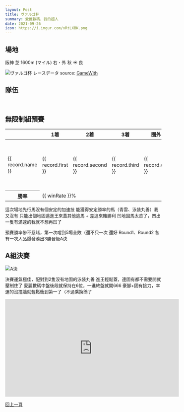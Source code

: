```yaml
---
layout: Post
title: ヴァルゴ杯
summary: 愛麗數碼，我的超人
date: 2021-09-26
icon: https://i.imgur.com/xRtLXBK.png
---
```



## 場地

<div class="font-bold text-xl">阪神 芝 1600m (マイル) 右・外 秋 ☀️ 良</div>

![ヴァルゴ杯 レースデータ](https://i.imgur.com/E7zZs6J.png)
source: [GameWith](https://gamewith.jp/uma-musume/article/show/293090)

## 隊伍

<div class="flex w-full my-2">
  <img class="w-1/5" src="https://imgur.com/BJUKEas.png" alt="" data-action="zoom" />
  <img class="w-1/5" src="https://imgur.com/TJplADx.png" alt="" data-action="zoom" />
  <img class="w-1/5" src="https://imgur.com/posFrYy.png" alt="" data-action="zoom" />
  <img class="w-1/5" src="https://imgur.com/1HY3xCn.png" alt="" data-action="zoom" />
  <img class="w-1/5" src="https://imgur.com/hbOLmPe.png" alt="" data-action="zoom" />
</div>

## 無限制組預賽

<table class="w-full table-auto text-right">
  <thead>
    <tr>
      <th></th>
      <th class="whitespace-nowrap">1着</th>
      <th class="whitespace-nowrap">2着</th>
      <th class="whitespace-nowrap">3着</th>
      <th class="whitespace-nowrap">圈外</th>
      <th class="whitespace-nowrap">出場數</th>
      <th class="whitespace-nowrap">勝率</th>
      <th class="whitespace-nowrap">連對率</th>
      <th class="whitespace-nowrap">複勝率</th>
    </tr>
  </thead>
  <tbody>
    <tr v-for="record in records" :key="record.name">
      <td class="whitespace-nowrap">{{ record.name }}</td>
      <td>{{ record.first }}</td>
      <td>{{ record.second }}</td>
      <td>{{ record.third }}</td>
      <td>{{ record.out }}</td>
      <td>{{ getSum(record) }}</td>
      <td>{{ (record.first / getSum(record) * 100).toFixed(2) }}%</td>
      <td>{{ ((record.first + record.second) / getSum(record) * 100).toFixed(2) }}%</td>
      <td>{{ ((record.first + record.second + record.third) / getSum(record) * 100).toFixed(2) }}%</td>
    </tr>
    <tr>
      <th>勝率</th>
      <td colspan="8" class="text-left">{{ winRate }}%</td>
    </tr>
  </tbody>
</table>

這次場地先行馬沒有個安定的加速技
能獲得安定勝率的馬（青雲、泳裝丸善）我又沒有
只能出個地固逃進王來蓋其他逃馬 + 差追來賭勝利
凹地固馬太苦了，凹出一隻有滿速的我就不想再凹了

預賽勝率慘不忍睹，第一次嚐到5場全敗（還不只一次
還好 Round1、Round2 各有一次人品爆發湊出3勝晉級A決

## A組決賽

<div class="flex w-full my-2">
  <img class="w-1/3" src="https://imgur.com/nYDjPpW.png" alt="A決" data-action="zoom" />
  <img class="w-1/3" src="https://imgur.com/0Nv0OMS.png" alt="" data-action="zoom" />
  <img class="w-1/3" src="https://imgur.com/Z0cXo0q.png" alt="" data-action="zoom" />
</div>

決賽運氣極佳，配對到2隻沒有地固的泳裝丸善
進王輕鬆蓋，連固有都不需要開就壓制住了
愛麗數碼中盤後段就保持在6位，一進終盤就開666
豪腳+固有接力，幸運的沒撞牆就輕鬆衝到第一了（不過乘換鴿了

<div class="aspect-w-16 aspect-h-9">
  <iframe width="560" height="315" src="https://www.youtube.com/embed/x9tt-IK0czU" title="YouTube video player" frameborder="0" allow="accelerometer; autoplay; clipboard-write; encrypted-media; gyroscope; picture-in-picture" allowfullscreen></iframe>
</div>

<div class="text-center mt-10">

[回上一頁](../README.md)

</div>


<script>
export default {
  data() {
    return {
      records: [
        {
          name: 'アグネスデジタル',
          first: 12,
          second: 7,
          third: 12,
          out: 49
        },
        {
          name: 'サクラバクシンオー (S)',
          first: 9,
          second: 7,
          third: 7,
          out: 17
        },
        {
          name: 'サクラバクシンオー (A+)',
          first: 0,
          second: 5,
          third: 3,
          out: 2
        },
        {
          name: 'ウオッカ',
          first: 7,
          second: 7,
          third: 9,
          out: 27
        },
        {
          name: 'ヒシアマゾン',
          first: 6,
          second: 7,
          third: 7,
          out: 40
        }
      ]
    };
  },
  computed: {
    winRate() {
       const first = this.records.reduce((sum, item) => {
         return sum += item.first
       }, 0)

       return ((first / 80) * 100).toFixed(2)
    }
  },
  methods: {
    getSum(record) {
      const { first, second, third, out  } = record;
      return first + second + third + out
    }
  }
}
</script>